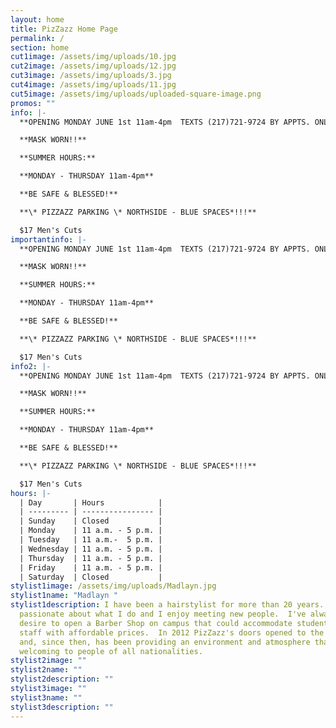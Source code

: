 ```yaml
---
layout: home
title: PizZazz Home Page
permalink: /
section: home
cut1image: /assets/img/uploads/10.jpg
cut2image: /assets/img/uploads/12.jpg
cut3image: /assets/img/uploads/3.jpg
cut4image: /assets/img/uploads/11.jpg
cut5image: /assets/img/uploads/uploaded-square-image.png
promos: ""
info: |-
  **OPENING MONDAY JUNE 1st 11am-4pm  TEXTS (217)721-9724 BY APPTS. ONLY!!**

  **MASK WORN!!**

  **SUMMER HOURS:** 

  **MONDAY - THURSDAY 11am-4pm**

  **BE SAFE & BLESSED!**

  **\* PIZZAZZ PARKING \* NORTHSIDE - BLUE SPACES*!!!**

  $17 Men's Cuts
importantinfo: |-
  **OPENING MONDAY JUNE 1st 11am-4pm  TEXTS (217)721-9724 BY APPTS. ONLY!!**

  **MASK WORN!!**

  **SUMMER HOURS:** 

  **MONDAY - THURSDAY 11am-4pm**

  **BE SAFE & BLESSED!**

  **\* PIZZAZZ PARKING \* NORTHSIDE - BLUE SPACES*!!!**

  $17 Men's Cuts  
info2: |-
  **OPENING MONDAY JUNE 1st 11am-4pm  TEXTS (217)721-9724 BY APPTS. ONLY!!**

  **MASK WORN!!**

  **SUMMER HOURS:** 

  **MONDAY - THURSDAY 11am-4pm**

  **BE SAFE & BLESSED!**

  **\* PIZZAZZ PARKING \* NORTHSIDE - BLUE SPACES*!!!**

  $17 Men's Cuts
hours: |-
  | Day       | Hours            |
  | --------- | ---------------- |
  | Sunday    | Closed           |
  | Monday    | 11 a.m. - 5 p.m. |
  | Tuesday   | 11 a.m.-  5 p.m. |
  | Wednesday | 11 a.m. - 5 p.m. |
  | Thursday  | 11 a.m. - 5 p.m. |
  | Friday    | 11 a.m. - 5 p.m. |
  | Saturday  | Closed           |
stylist1image: /assets/img/uploads/Madlayn.jpg
stylist1name: "Madlayn "
stylist1description: I have been a hairstylist for more than 20 years.  I'm very
  passionate about what I do and I enjoy meeting new people.  I've always had a
  desire to open a Barber Shop on campus that could accommodate students and
  staff with affordable prices.  In 2012 PizZazz's doors opened to the public
  and, since then, has been providing an environment and atmosphere that is
  welcoming to people of all nationalities.
stylist2image: ""
stylist2name: ""
stylist2description: ""
stylist3image: ""
stylist3name: ""
stylist3description: ""
---
```

